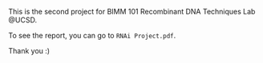This is the second project for BIMM 101 Recombinant DNA Techniques Lab @UCSD.

To see the report, you can go to `RNAi Project.pdf`.

Thank you :)
